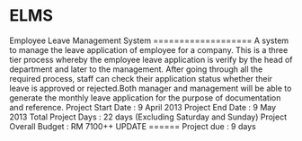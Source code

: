 ELMS
====

Employee Leave Management System ===================  A system to manage the leave application of employee for a company. This is a three tier process whereby the employee leave application is verify by the head of department and later to the management. After going through all the required process, staff can check their application status whether their leave is approved or rejected.Both manager and management will be able to generate the monthly leave application for the purpose of documentation and reference.   Project Start Date : 9 April 2013 Project End Date : 9 May 2013 Total Project Days : 22 days (Excluding Saturday and Sunday) Project Overall Budget : RM 7100++  UPDATE ====== Project due : 9 days
